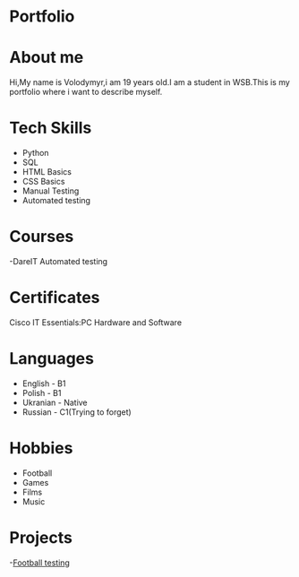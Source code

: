 # Portfolio
# About me
Hi,My name is Volodymyr,i am 19 years old.I am a student in WSB.This is my portfolio where i want to describe myself.
# Tech Skills
- Python
- SQL
- HTML Basics
- CSS Basics
- Manual Testing
- Automated testing
# Courses
-DareIT Automated testing
# Certificates
Cisco IT Essentials:PC Hardware and Software
# Languages
- English - B1
- Polish - B1
- Ukranian - Native
- Russian - C1(Trying to forget)
# Hobbies
 - Football
 - Games
 - Films
 - Music
# Projects
-[Football testing](https://github.com/vovabozhuk/Homework-QA)

